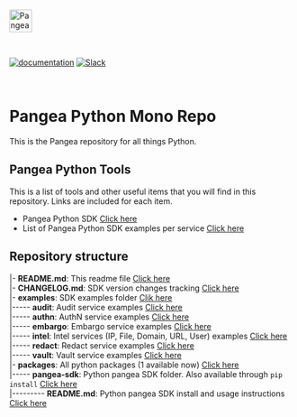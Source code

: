 <p>
  <br />
  <a href="https://pangea.cloud?utm_source=github&utm_medium=node-sdk" target="_blank" rel="noopener noreferrer">
    <img src="https://pangea-marketing.s3.us-west-2.amazonaws.com/pangea-color.svg" alt="Pangea Logo" height="40" />
  </a>
  <br />
</p>

<p>
<br />

[![documentation](https://img.shields.io/badge/documentation-pangea-blue?style=for-the-badge&labelColor=551B76)](https://pangea.cloud/docs/sdk/python/)
[![Slack](https://img.shields.io/badge/Slack-4A154B?style=for-the-badge&logo=slack&logoColor=white)](https://pangea.cloud/join-slack/)

<br />
</p>

# Pangea Python Mono Repo

This is the Pangea repository for all things Python.


## Pangea Python Tools

This is a list of tools and other useful items that you will find in this repository. Links are included for each item.

- Pangea Python SDK [Click here](/packages/pangea-sdk) 
- List of Pangea Python SDK examples per service [Click here](/examples) 


## Repository structure

|- **README.md**: This readme file [Click here](/README.md)  
|- **CHANGELOG.md**: SDK version changes tracking [Click here](/CHANGELOG.md)  
|- **examples**: SDK examples folder [Clik here](/examples)  
|----- **audit**: Audit service examples [Click here](/examples/audit)  
|----- **authn**: AuthN service examples [Click here](/examples/authn)  
|----- **embargo**: Embargo service examples [Click here](/examples/embargo)  
|----- **intel**: Intel services (IP, File, Domain, URL, User) examples [Click here](/examples/intel)  
|----- **redact**: Redact service examples [Click here](/examples/redact)  
|----- **vault**: Vault service examples [Click here](/examples/vault)  
|- **packages**: All python packages (1 available now) [Click here](/packages)  
|----- **pangea-sdk**: Python pangea SDK folder. Also available through `pip install` [Click here](/packages/pangea-sdk)  
|--------- **README.md**: Python pangea SDK install and usage instructions [Click here](/packages/pangea-sdk/README.md)  
